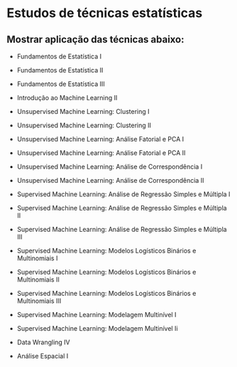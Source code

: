 # Estudos de técnicas estatísticas 

## Mostrar aplicação das técnicas abaixo:

* Fundamentos de Estatística I
* Fundamentos de Estatística II
* Fundamentos de Estatística III

* Introdução ao Machine Learning II 
* Unsupervised Machine Learning: Clustering I
* Unsupervised Machine Learning: Clustering II
* Unsupervised Machine Learning: Análise Fatorial e PCA I
* Unsupervised Machine Learning: Análise Fatorial e PCA II
* Unsupervised Machine Learning: Análise de Correspondência I
* Unsupervised Machine Learning: Análise de Correspondência II


* Supervised Machine Learning: Análise de Regressão Simples e Múltipla I
* Supervised Machine Learning: Análise de Regressão Simples e Múltipla II
* Supervised Machine Learning: Análise de Regressão Simples e Múltipla III
* Supervised Machine Learning: Modelos Logísticos Binários e Multinomiais I
* Supervised Machine Learning: Modelos Logísticos Binários e Multinomiais II
* Supervised Machine Learning: Modelos Logísticos Binários e Multinomiais III
* Supervised Machine Learning: Modelagem Multinível I
* Supervised Machine Learning: Modelagem Multinível Ii
* Data Wrangling IV

* Análise Espacial I






